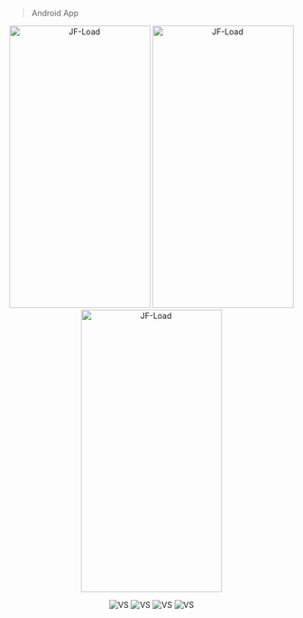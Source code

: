 

> Android App

<p align="center">
<img src="https://i.imgur.com/Ir6fVWo.jpg" title="JF" alt="JF-Load" width = 250px height=500px></a>
<img src="https://i.imgur.com/mIiReZY.jpg" title="JF" alt="JF-Load" width = 250px height=500px></a> 
<img src="https://i.imgur.com/Yv4KYbO.jpg" title="JF" alt="JF-Load" width = 250px height=500px></a> 
</p>

<p align="center">
<img src="https://i.imgur.com/bBIJMmC.jpg" title="JF" alt="VS"></a>
<img src="https://i.imgur.com/gKv5xn0.jpg" title="JF" alt="VS"></a> 
<img src="https://i.imgur.com/yDSryvY.jpg" title="JF" alt="VS"></a> 
<img src="https://i.imgur.com/wiDhZBz.jpg" title="JF" alt="VS"></a> 
</p>


